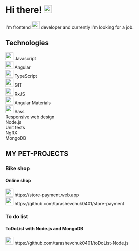<h1>Hi there!
    <img src="https://img.icons8.com/?size=512&id=1H52efUsDX7A&format=png" width=25px alt="angular">
</h1>
<p>I'm frontend 
    <img src="https://img.icons8.com/?size=512&id=71257&format=png" width=25px alt="angular">
    developer and currently I'm looking for a job.
</p>
<h2>Technologies</h2>
<section>
    <div>
        <img src="https://img.icons8.com/?size=512&id=108784&format=png" width=25px alt="angular">
        <span>Javascript</span>
    </div>
    <div>
        <img src="https://img.icons8.com/?size=512&id=71257&format=png" width=25px alt="angular">
        <span>Angular</span>
    </div>
    <div>
        <img src="https://img.icons8.com/?size=512&id=wpZmKzk11AzJ&format=png" width=25px alt="angular">
        <span>TypeScript</span>
    </div>
    <div>
        <img src="https://img.icons8.com/?size=512&id=20906&format=png" width=25px alt="angular">
        <span>GIT</span>
    </div>
    <div>
        <img src="https://seeklogo.com/images/R/rxjs-logo-1C13E67498-seeklogo.com.png" width=25px alt="angular">
        <span>RxJS</span>
    </div>
    <div>
        <img src="https://material.angular.io/assets/img/angular-material-logo.svg" width=25px alt="angular">
        <span>Angular Materials</span>
    </div>
    <div>
        <img src="https://img.icons8.com/?size=512&id=QBqFNfPPB2Kx&format=png" width=25px alt="angular">
        <span>Sass </span>
    </div>
    <div>Responsive web design</div>
    <div>Node.js</div>
    <div>Unit tests</div>
    <div>NgRX</div>
    <div>MongoDB</div>
</section>
<div>
    <h2> MY PET-PROJECTS</h2>
     <section>
        <h3>Bike shop</h3>
        <h4>Online shop </h4>
        <div>
            <img src="https://img.icons8.com/?size=512&id=1349&format=png" width=25px alt="">
            <span>https://store-payment.web.app</span>
            <br>
            <img src="https://img.icons8.com/?size=512&id=20906&format=png" width=25px alt="">
            <span>https://github.com/tarashevchuk0401/store-payment</span>
        </div>
    </section>
    <section>
        <h3>To do list</h3>
        <h4>ToDoList with Node.js and MongoDB</h4>
        <div>
            <img src="https://img.icons8.com/?size=512&id=20906&format=png" width=25px alt="">
            <span>https://github.com/tarashevchuk0401/toDoList-Node.js</span>
        </div>
    </section>
</div>
